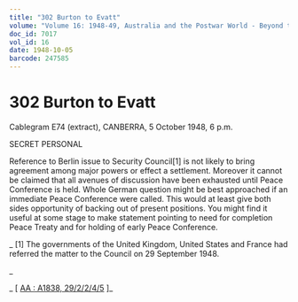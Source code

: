 ```yaml
---
title: "302 Burton to Evatt"
volume: "Volume 16: 1948-49, Australia and the Postwar World - Beyond the Region"
doc_id: 7017
vol_id: 16
date: 1948-10-05
barcode: 247585
---
```


# 302 Burton to Evatt

Cablegram E74 (extract), CANBERRA, 5 October 1948, 6 p.m.

SECRET PERSONAL

Reference to Berlin issue to Security Council[1] is not likely to bring agreement among major powers or effect a settlement. Moreover it cannot be claimed that all avenues of discussion have been exhausted until Peace Conference is held. Whole German question might be best approached if an immediate Peace Conference were called. This would at least give both sides opportunity of backing out of present positions. You might find it useful at some stage to make statement pointing to need for completion Peace Treaty and for holding of early Peace Conference.

_ [1] The governments of the United Kingdom, United States and France had referred the matter to the Council on 29 September 1948.

_

_ [ [AA : A1838, 29/2/2/4/5](http://www.naa.gov.au/cgi-bin/Search?O=I&Number=247585) ]_
